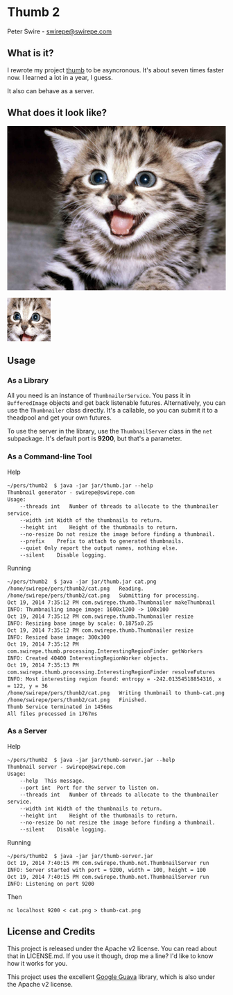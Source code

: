 # Thumb 2

Peter Swire - swirepe@swirepe.com

## What is it?

I rewrote my project [thumb](https://github.com/swirepe/thumb) to be asyncronous.  It's about seven times faster now.  I learned a lot in a year, I guess.

It also can behave as a server.

## What does it look like?

![Before](cat.png)

![After](thumb-cat.png)

## Usage

### As a Library

All you need is an instance of `ThumbnailerService`.  You pass it in `BufferedImage` objects and get back listenable futures.  Alternatively, you can use the `Thumbnailer` class directly.  It's a callable, so you can submit it to a theadpool and get your own futures.

To use the server in the library, use the `ThumbnailServer` class in the `net` subpackage.  It's default port is **9200**, but that's a parameter.

### As a Command-line Tool

Help

    ~/pers/thumb2  $ java -jar jar/thumb.jar --help
    Thumbnail generator - swirepe@swirepe.com
    Usage:
        --threads int	Number of threads to allocate to the thumbnailer service.
        --width int	Width of the thumbnails to return.
        --height int	Height of the thumbnails to return.
        --no-resize	Do not resize the image before finding a thumbnail.
        --prefix	Prefix to attach to generated thumbnails.
        --quiet	Only report the output names, nothing else.
        --silent	Disable logging.

Running

    ~/pers/thumb2  $ java -jar jar/thumb.jar cat.png
    /home/swirepe/pers/thumb2/cat.png	Reading.
    /home/swirepe/pers/thumb2/cat.png	Submitting for processing.
    Oct 19, 2014 7:35:12 PM com.swirepe.thumb.Thumbnailer makeThumbnail
    INFO: Thumbnailing image image: 1600x1200 -> 100x100
    Oct 19, 2014 7:35:12 PM com.swirepe.thumb.Thumbnailer resize
    INFO: Resizing base image by scale: 0.1875x0.25
    Oct 19, 2014 7:35:12 PM com.swirepe.thumb.Thumbnailer resize
    INFO: Resized base image: 300x300
    Oct 19, 2014 7:35:12 PM com.swirepe.thumb.processing.InterestingRegionFinder getWorkers
    INFO: Created 40400 InterestingRegionWorker objects.
    Oct 19, 2014 7:35:13 PM com.swirepe.thumb.processing.InterestingRegionFinder resolveFutures
    INFO: Most interesting region found: entropy = -242.01354518854316, x = 122, y = 36
    /home/swirepe/pers/thumb2/cat.png	Writing thumbnail to thumb-cat.png
    /home/swirepe/pers/thumb2/cat.png	Finished.
    Thumb Service terminated in 1456ms
    All files processed in 1767ms

### As a Server

Help

    ~/pers/thumb2  $ java -jar jar/thumb-server.jar --help
    Thumbnail server - swirepe@swirepe.com
    Usage:
        --help	This message.
        --port int	Port for the server to listen on.
        --threads int	Number of threads to allocate to the thumbnailer service.
        --width int	Width of the thumbnails to return.
        --height int	Height of the thumbnails to return.
        --no-resize	Do not resize the image before finding a thumbnail.
        --silent	Disable logging.

Running

    ~/pers/thumb2  $ java -jar jar/thumb-server.jar       
    Oct 19, 2014 7:40:15 PM com.swirepe.thumb.net.ThumbnailServer run
    INFO: Server started with port = 9200, width = 100, height = 100
    Oct 19, 2014 7:40:15 PM com.swirepe.thumb.net.ThumbnailServer run
    INFO: Listening on port 9200
        
Then

    nc localhost 9200 < cat.png > thumb-cat.png

## License and Credits

This project is released under the Apache v2 license.  You can read about that in LICENSE.md.  If you use it though, drop me a line?  I'd like to know how it works for you.

This project uses the excellent [Google Guava](https://code.google.com/p/guava-libraries/) library, which is also under the Apache v2 license.


